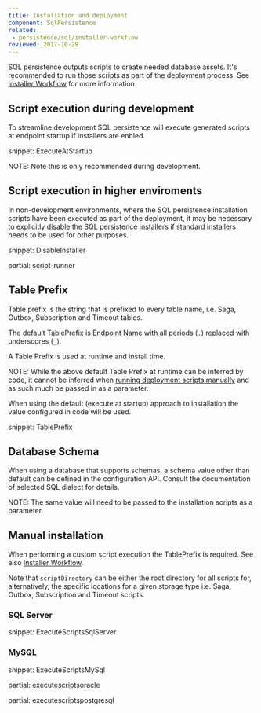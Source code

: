 ```yaml
---
title: Installation and deployment
component: SqlPersistence
related:
 - persistence/sql/installer-workflow
reviewed: 2017-10-29
---
```



SQL persistence outputs scripts to create needed database assets. It's recommended to run those scripts as part of the deployment process. See [Installer Workflow](installer-workflow.md) for more information.


## Script execution during development

To streamline development SQL persistence will execute generated scripts at endpoint startup if installers are enbled.

snippet: ExecuteAtStartup

NOTE: Note this is only recommended during development.


## Script execution in higher enviroments

In non-development environments, where the SQL persistence installation scripts have been executed as part of the deployment, it may be necessary to explicitly disable the SQL persistence installers if [standard installers](/nservicebus/operations/installers.md) needs to be used for other purposes.

snippet: DisableInstaller

partial: script-runner


## Table Prefix

Table prefix is the string that is prefixed to every table name, i.e. Saga, Outbox, Subscription and Timeout tables.

The default TablePrefix is [Endpoint Name](/nservicebus/endpoints/specify-endpoint-name.md) with all periods (`.`) replaced with underscores (`_`).

A Table Prefix is used at runtime and install time. 

NOTE: While the above default Table Prefix at runtime can be inferred by code, it cannot be inferred when [running deployment scripts manually](#manual-installation) and as such much be passed in as a parameter.

When using the default (execute at startup) approach to installation the value configured in code will be used.

snippet: TablePrefix


## Database Schema

When using a database that supports schemas, a schema value other than default can be defined in the configuration API. Consult the documentation of selected SQL dialect for details. 

NOTE: The same value will need to be passed to the installation scripts as a parameter.


## Manual installation

When performing a custom script execution the TablePrefix is required. See also [Installer Workflow](installer-workflow.md).

Note that `scriptDirectory` can be either the root directory for all scripts for, alternatively, the specific locations for a given storage type i.e. Saga, Outbox, Subscription and Timeout scripts.


### SQL Server

snippet: ExecuteScriptsSqlServer


### MySQL

snippet: ExecuteScriptsMySql

partial: executescriptsoracle


partial: executescriptspostgresql
